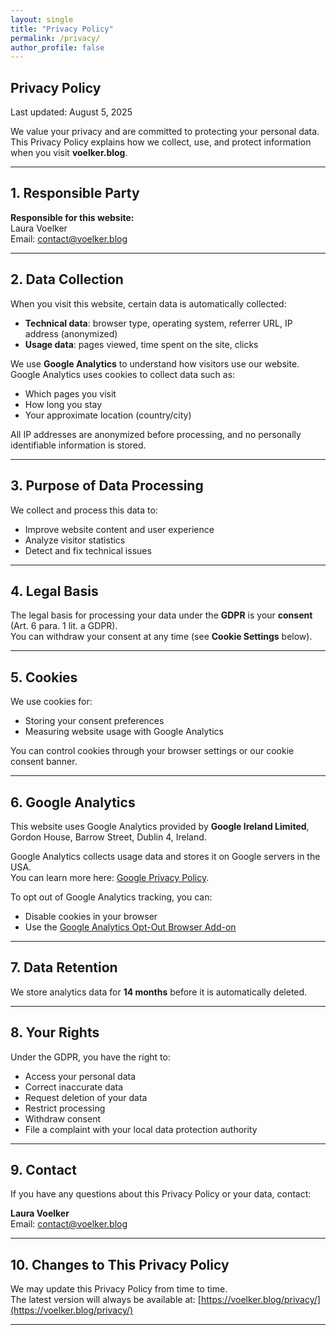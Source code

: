 ```yaml
---
layout: single
title: "Privacy Policy"
permalink: /privacy/
author_profile: false
---
```


## Privacy Policy

Last updated: August 5, 2025

We value your privacy and are committed to protecting your personal data.  
This Privacy Policy explains how we collect, use, and protect information when you visit **voelker.blog**.

---

## 1. Responsible Party

**Responsible for this website:**  
Laura Voelker  
Email: contact@voelker.blog  

---

## 2. Data Collection

When you visit this website, certain data is automatically collected:

- **Technical data**: browser type, operating system, referrer URL, IP address (anonymized)
- **Usage data**: pages viewed, time spent on the site, clicks

We use **Google Analytics** to understand how visitors use our website.  
Google Analytics uses cookies to collect data such as:

- Which pages you visit
- How long you stay
- Your approximate location (country/city)

All IP addresses are anonymized before processing, and no personally identifiable information is stored.

---

## 3. Purpose of Data Processing

We collect and process this data to:

- Improve website content and user experience
- Analyze visitor statistics
- Detect and fix technical issues

---

## 4. Legal Basis

The legal basis for processing your data under the **GDPR** is your **consent** (Art. 6 para. 1 lit. a GDPR).  
You can withdraw your consent at any time (see **Cookie Settings** below).

---

## 5. Cookies

We use cookies for:

- Storing your consent preferences
- Measuring website usage with Google Analytics

You can control cookies through your browser settings or our cookie consent banner.

---

## 6. Google Analytics

This website uses Google Analytics provided by **Google Ireland Limited**, Gordon House, Barrow Street, Dublin 4, Ireland.

Google Analytics collects usage data and stores it on Google servers in the USA.  
You can learn more here: [Google Privacy Policy](https://policies.google.com/privacy).

To opt out of Google Analytics tracking, you can:

- Disable cookies in your browser
- Use the [Google Analytics Opt-Out Browser Add-on](https://tools.google.com/dlpage/gaoptout)

---

## 7. Data Retention

We store analytics data for **14 months** before it is automatically deleted.

---

## 8. Your Rights

Under the GDPR, you have the right to:

- Access your personal data
- Correct inaccurate data
- Request deletion of your data
- Restrict processing
- Withdraw consent
- File a complaint with your local data protection authority

---

## 9. Contact

If you have any questions about this Privacy Policy or your data, contact:

**Laura Voelker**  
Email: contact@voelker.blog  

---

## 10. Changes to This Privacy Policy

We may update this Privacy Policy from time to time.  
The latest version will always be available at: [https://voelker.blog/privacy/](https://voelker.blog/privacy/)

---
